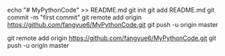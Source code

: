 echo "# MyPythonCode" >> README.md
git init
git add README.md
git commit -m "first commit"
git remote add origin https://github.com/fangyue6/MyPythonCode.git
git push -u origin master


git remote add origin https://github.com/fangyue6/MyPythonCode.git
git push -u origin master